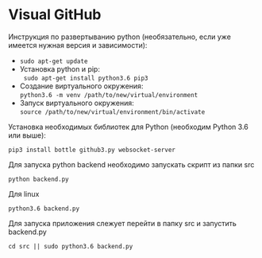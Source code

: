 
# Visual GitHub

Инструкция по развертыванию python (необязательно, если уже имеется нужная версия и зависимости):
* `sudo apt-get update`  
* Установка python и pip:  
` sudo apt-get install python3.6 pip3`
* Создание виртуального окружения:  
`python3.6 -m venv /path/to/new/virtual/environment`
* Запуск виртуального окружения:  
`source /path/to/new/virtual/environment/bin/activate`

Установка необходимых библиотек для Python (необходим Python 3.6 или выше):  
```
pip3 install bottle github3.py websocket-server
```

Для запуска python backend необходимо запускать скрипт из папки src
```
python backend.py
```

Для linux
```
python3.6 backend.py
```

Для запуска приложения слежует перейти в папку src и запустить backend.py 
```
cd src || sudo python3.6 backend.py
```
